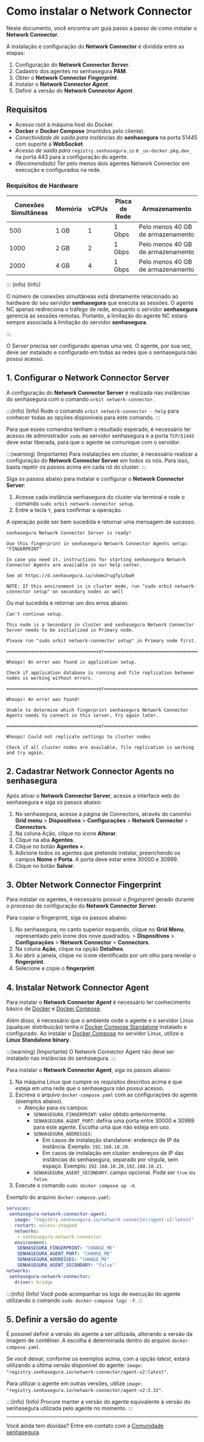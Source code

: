 # Como instalar o Network Connector

Neste documento, você encontra um guia passo a passo de como instalar o **Network Connector**.

A instalação e configuração do **Network Connector** é dividida entre as etapas:

1. Configuração do **Network Connector *Server***.
2. Cadastro dos agentes no senhasegura **PAM**.
3. Obter o **Network Connector *Fingerprint***.
4. Instalar o **Network Connector *Agent***.
5. Definir a versão do **Network Connector *Agent***.
    
## Requisitos

* Acesso root à máquina host do Docker.  
* **Docker** e **Docker Compose** (mantidos pelo cliente).  
* *Conectividade de saída para* instâncias do **senhasegura** na porta 51445 com suporte a **WebSocket**.  
* *Acesso de saída para* `registry.senhasegura.io` e `_us-docker.pkg.dev_` na porta 443 para a configuração do agente.  
* *(Recomendado)* Ter pelo menos dois agentes Network Connector em execução e configurados na rede.

### Requisitos de Hardware

| Conexões Simultâneas | Memória | vCPUs | Placa de Rede  | Armazenamento                   |
|----------------------|---------|-------|---------------|---------------------------------|
| 500                 | 1 GB    | 1     | 1 Gbps        | Pelo menos 40 GB de armazenamento |
| 1000                | 2 GB    | 2     | 1 Gbps        | Pelo menos 40 GB de armazenamento |
| 2000                | 4 GB    | 4     | 1 Gbps        | Pelo menos 40 GB de armazenamento |

:::  (info) (Info)

O número de conexões simultâneas está diretamente relacionado ao hardware do seu servidor **senhasegura** que executa as sessões. O agente NC apenas redireciona o tráfego de rede, enquanto o servidor **senhasegura** gerencia as sessões remotas. Portanto, a limitação do agente NC estará sempre associada à limitação do servidor **senhasegura**.

:::

O *Server* precisa ser configurado apenas uma vez. O agente, por sua vez, deve ser instalado e configurado em todas as redes que o senhasegura não possui acesso.

## 1. Configurar o Network Connector Server

A configuração do **Network Connector Server** é realizada nas instâncias do senhasegura com o comando `orbit network-connector`.

:::(info) (Info)
Rode o comando `orbit network-connector --help` para conhecer todas as opções disponíveis para este comando.
:::

Para que esses comandos tenham o resultado esperado, é necessário ter acesso de administrador `sudo` ao servidor senhasegura e a porta `TCP/51445` deve estar liberada, para que o agente se comunique com o servidor.

:::(warning) (Importante)
Para instalações em cluster, é necessário realizar a configuração do **Network Connector Server** em todos os nós. Para isso, basta repetir os passos acima em cada nó do cluster.
:::

Siga os passos abaixo para instalar e configurar o **Network Connector Server**:

1. Acesse cada instância senhasegura do cluster via terminal e rode o comando `sudo orbit network-connector setup`.
2. Entre a tecla `Y`, para confirmar a operação.

A operação pode ser bem sucedida e retornar uma mensagem de sucesso:

```
senhasegura Network Connector Server is ready!

Use this fingerprint in senhasegura Network Connector Agents setup: "FINGERPRINT"

In case you need it, instructions for starting senhasegura Network Connector Agents are available in our help center.

See at https://d.senhasegura.io/skme2rugfyizbw9

NOTE: If this environment is in cluster mode, run "sudo orbit network-connector setup" on secondary nodes as well
```

Ou mal sucedida e retornar um dos erros abaixo:

```
Can't continue setup.

This node is a Secondary in cluster and senhasegura Network Connector Server needs to be initialized in Primary node.

Please run "sudo orbit network-connector setup" in Primary node first.

==================================or=====================================

Whoops! An error was found in application setup.

Check if application database is running and file replication between nodes is working without errors.

==================================or=====================================

Whoops! An error was found!

Unable to determine which fingerprint senhasegura Network Connector Agents needs to connect in this server, try again later.

==================================or=====================================
 
Whoops! Could not replicate settings to cluster nodes

Check if all cluster nodes are available, file replication is working and try again.
```

## 2. Cadastrar Network Connector Agents no senhasegura

Após ativar o **Network Connector Server**, acesse a interface web do senhasegura e siga os passos abaixo:

1. No senhasegura, acesse a página de Connectors, através do caminho **Grid menu** > **Dispositivos** > **Configurações** > **Network Connector** > **Connectors**.
2. Na coluna Ação, clique no ícone **Alterar**.
3. Clique na aba **Agentes**.
4. Clique no botão **Agentes +**.
5. Adicione todos os agentes que pretende instalar, preenchendo os campos **Nome** e **Porta**. A porta deve estar entre 30000 e 30999.
6. Clique no botão **Salvar**.

## 3. Obter Network Connector Fingerprint

Para instalar os agentes, é necessário possuir o *fingerprint* gerado durante o processo de configuração do **Network Connector *Server***.

Para copiar o fingerprint, siga os passos abaixo:

1. No senhasegura, no canto superior esquerdo, clique no **Grid Menu**, representado pelo ícone dos nove quadrados. > **Dispositivos** > **Configurações** > **Network Connector** > **Connectors**.
2. Na coluna **Ação**, clique na opção **Detalhes**.
3. Ao abrir a janela, clique no ícone identificado por um olho para revelar o **fingerprint**.
4. Selecione e copie o **fingerprint**.

## 4. Instalar Network Connector Agent

Para instalar o **Network Connector *Agent*** é necessário ter conhecimento básico de [Docker](https://docs.docker.com/engine/) e [Docker Compose](https://docs.docker.com/compose/).

Além disso, é necessário que o ambiente onde o agente e o servidor Linux (qualquer distribuição) tenha o [Docker Compose Standalone](https://docs.docker.com/compose/install/other/) instalado e configurado. Ao instalar o [Docker Compose](https://docs.docker.com/compose/install/) no servidor Linux, utilize o **Linux Standalone binary**.

:::(warning) (Importante)
O Network Connector Agent não deve ser instalado nas instâncias do senhasegura.
:::

Para instalar o **Network Connector Agent**, siga os passos abaixo:

1. Na máquina Linux que cumpre os requisitos descritos acima e que esteja em uma rede que o senhasegura não possui acesso.
2. Escreva o arquivo `docker-compose.yaml` com as configurações do agente (exemplos abaixo).
	* Atenção para os campos:
    	* `SENHASEGURA_FINGERPRINT`: valor obtido anteriormente.
    	* `SENHASEGURA_AGENT_PORT`: defina uma porta entre 30000 e 30999 para este agente. Escolha uma que não esteja em uso.
    	* `SENHASEGURA_ADDRESSES`:
        	* Em casos de instalação standalone: endereço de IP da instância. Exemplo: `192.168.10.20`.
        	* Em casos de instalação em cluster: endereços de IP das instâncias do senhasegura, separado por vírgula, sem espaço. Exemplo: `192.168.10.20,192.168.10.21`.
    	* `SENHASEGURA_AGENT_SECONDARY`: campo opcional. Pode ser `true` ou `false`.
3. Execute o comando `sudo docker compose up -d`.

Exemplo do arquivo `docker-compose.yaml`:

```yaml
services:
 senhasegura-network-connector-agent:
   image: "registry.senhasegura.io/network-connector/agent-v2:latest"
   restart: unless-stopped
   networks:
 	- senhasegura-network-connector
   environment:
 	SENHASEGURA_FINGERPRINT: "CHANGE_ME"
 	SENHASEGURA_AGENT_PORT: "CHANGE_ME"
 	SENHASEGURA_ADDRESSES: "CHANGE_ME"
 	SENHASEGURA_AGENT_SECONDARY: "false"
networks:
 senhasegura-network-connector:
   driver: bridge
```

:::(info) (Info)
Você pode acompanhar os logs de execução do agente utilizando o comando `sudo docker-compose logs -f`.
:::

## 5. Definir a versão do agente

É possível definir a versão do agente a ser utilizada, alterando a versão da imagem de contêiner. A escolha é determinada dentro do arquivo `docker-compose.yaml`.

Se você deixar, conforme os exemplos acima, com a opção *latest*, estará utilizando a última versão disponível do agente: `image: "registry.senhasegura.io/network-connector/agent-v2:latest"`.

Para utilizar o agente em outras versões, utilize `image: "registry.senhasegura.io/network-connector/agent-v2:3.32"`.

:::(info) (Info)
Procure manter a versão do agente equivalente à versão do senhasegura utilizada pelo agente no momento.
:::

---

Você ainda tem dúvidas? Entre em contato com a [Comunidade senhasegura](https://community.senhasegura.io/).